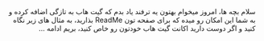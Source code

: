 <div dir="rtl">
سلام بچه ها، امروز میخوام بهتون یه ترفند یاد بدم که گیت هاب به تازگی اضافه کرده و به شما این امکان رو میده که برای صفحه تون ReadMe بذارید، به مثال های زیر نگاه کنید و اگر دوست دارید اکانت گیت هاب خودتون رو خاص کنید، بریم ادامه …</div>
